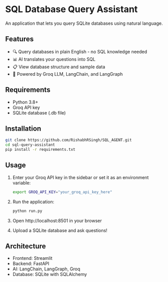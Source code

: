 # SQL Database Query Assistant

An application that lets you query SQLite databases using natural language.

## Features

- 🔍 Query databases in plain English - no SQL knowledge needed
- 📊 AI translates your questions into SQL
- 📋 View database structure and sample data
- 🧠 Powered by Groq LLM, LangChain, and LangGraph

## Requirements

- Python 3.8+
- Groq API key
- SQLite database (.db file)

## Installation

```bash
git clone https://github.com/RishabhRSingh/SQL_AGENT.git
cd sql-query-assistant
pip install -r requirements.txt
```

## Usage

1. Enter your Groq API key in the sidebar or set it as an environment variable:
   ```bash
   export GROQ_API_KEY="your_groq_api_key_here"
   ```
2. Run the application:
   ```bash
   python run.py
   ```

3. Open http://localhost:8501 in your browser


4. Upload a SQLite database and ask questions!


## Architecture

- Frontend: Streamlit
- Backend: FastAPI
- AI: LangChain, LangGraph, Groq
- Database: SQLite with SQLAlchemy

